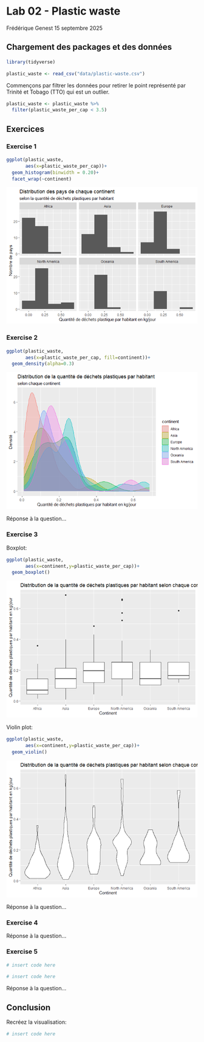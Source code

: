 Lab 02 - Plastic waste
================
Frédérique Genest
15 septembre 2025

## Chargement des packages et des données

``` r
library(tidyverse) 
```

``` r
plastic_waste <- read_csv("data/plastic-waste.csv")
```

Commençons par filtrer les données pour retirer le point représenté par
Trinité et Tobago (TTO) qui est un outlier.

``` r
plastic_waste <- plastic_waste %>%
  filter(plastic_waste_per_cap < 3.5)
```

## Exercices

### Exercise 1

``` r
ggplot(plastic_waste,
       aes(x=plastic_waste_per_cap))+
  geom_histogram(binwidth = 0.20)+
  facet_wrap(~continent)
```

![](lab-02_files/figure-gfm/plastic-waste-continent-1.png)<!-- -->

### Exercise 2

``` r
ggplot(plastic_waste,
       aes(x=plastic_waste_per_cap, fill=continent))+
  geom_density(alpha=0.3)
```

![](lab-02_files/figure-gfm/plastic-waste-density-1.png)<!-- -->

Réponse à la question…

### Exercise 3

Boxplot:

``` r
ggplot(plastic_waste,
       aes(x=continent,y=plastic_waste_per_cap))+
  geom_boxplot()
```

![](lab-02_files/figure-gfm/plastic-waste-boxplot-1.png)<!-- -->

Violin plot:

``` r
ggplot(plastic_waste,
       aes(x=continent,y=plastic_waste_per_cap))+
  geom_violin()
```

![](lab-02_files/figure-gfm/plastic-waste-violin-1.png)<!-- -->

Réponse à la question…

### Exercise 4

Réponse à la question…

### Exercise 5

``` r
# insert code here
```

``` r
# insert code here
```

Réponse à la question…

## Conclusion

Recréez la visualisation:

``` r
# insert code here
```
